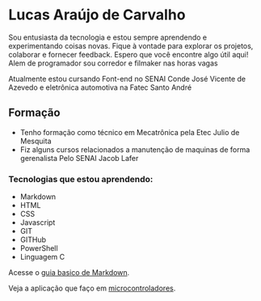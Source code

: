# Lucas Araújo de Carvalho

Sou entusiasta da tecnologia e estou sempre aprendendo e experimentando coisas novas. Fique à vontade para explorar os projetos, colaborar e fornecer feedback. Espero que você encontre algo útil aqui! Alem de programador sou corredor e filmaker nas horas vagas

Atualmente estou cursando Font-end no SENAI Conde José Vicente de Azevedo e eletrônica automotiva na Fatec Santo André 

## Formação

* Tenho formação como técnico em Mecatrônica pela Etec Julio de Mesquita
* Fiz alguns cursos relacionados a manutenção de maquinas de forma gerenalista Pelo SENAI Jacob Lafer


### Tecnologias que estou aprendendo:

* Markdown
* HTML
* CSS
* Javascript
* GIT
* GITHub
* PowerShell
* Linguagem C 

Acesse o [guia basico de Markdown](https://docs.pipz.com/central-de-ajuda/learning-center/guia-basico-de-markdown#open).

Veja a aplicação que faço em [microcontroladores](http://ww1.microchip.com/downloads/en/DeviceDoc/39632e.pdf).


<!--
**lucasaraujo014/lucasaraujo014** is a ✨ _special_ ✨ repository because its `README.md` (this file) appears on your GitHub profile.

Here are some ideas to get you started:

- 🔭 I’m currently working on ...
- 🌱 I’m currently learning ...
- 👯 I’m looking to collaborate on ...
- 🤔 I’m looking for help with ...
- 💬 Ask me about ...
- 📫 How to reach me: ...
- 😄 Pronouns: ...
- ⚡ Fun fact: ...
-->
